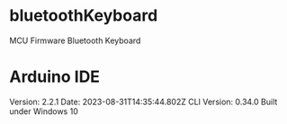 # bluetoothKeyboard
MCU Firmware Bluetooth Keyboard

# Arduino IDE
Version: 2.2.1
Date: 2023-08-31T14:35:44.802Z
CLI Version: 0.34.0
Built under Windows 10